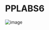 # PPLABS6
![image](https://github.com/user-attachments/assets/e87548f7-cc13-4158-bf1a-593b6cf3d00b)

